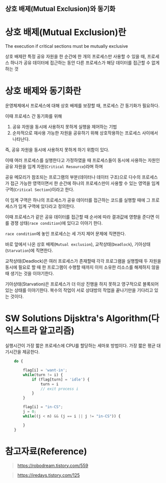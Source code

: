 ## 상호 배제(Mutual Exclusion)와 동기화

# 상호 배제(Mutual Exclusion)란

The execution if critical sections must be mutually exclusive

상호 배제란 특정 공유 자원을 한 순간에 한 개의 프로세스만 사용할 수 있을 때, 프로세스 하나가 공유 데이터에 접근하는 동안 다른 프로세스가 해당 데이터를 접근할 수 없게 하는 것

# 상호 배제와 동기화란

운영체제에서 프로세스에 대해 상호 배제를 보장할 때, 프로세스 간 동기화가 필요하다.

이때 프로세스 간 동기화를 위해

1. 공유 자원을 동시에 사용하지 못하게 실행을 제어하는 기법
2. 순차적으로 재사용 가능한 자원을 공유하기 위해 상호작용하는 프로세스 사이에서 나타난다.

즉, 공유 자원을 동시에 사용하지 못하게 하기 위함이 있다.

이때 여러 프로세스를 실행한다고 가정하였을 때 프로세스들이 동시에 사용하는 자원인 공유 자원을 임계 자원(`Critical Resource`)라며 하며

공유 메모리가 참조되는 프로그램의 부분(데이터나 데이터 구조)으로 다수의 프로세스가 접근 가능한 영역이면서 한 순간에 하나의 프로세스만이 사용할 수 있는 영역을 임계 구역(`Critical Section`)이라고 한다.

이 임계 구역은 하나의 프로세스가 공유 데이터를 접근하는 코드를 실행할 때에 그 프로세스가 임계 구역에 있다라고 정의한다.

이때 프로세스가 같은 공유 데이터를 접근할 때 순서에 따라 결과값에 영향을 준다면 이를 경쟁 상태(`race condition`)에 있다고 이야기 한다.

`race condition`에 놓인 프로세스는 세 가지 제어 문제에 직면한다.

바로 앞에서 나온 상호 배제(`Mutual exclusion`), 교착상태(`Deadlock`), 기아상태(`Starvation`)에 직면한다.

교착상태(Deadlock)은 여러 프로세스가 존재할때 각각 프로그램을 실행할때 두 자원을 동시에 필요로 할 때 한 프로그램이 수행할 때까지 이미 소유한 리소스를 해제하지 않을 때 생기는 것을 이야기한다.

기아상태(Starvation)은 프로세스가 더 이상 진행을 하지 못하고 영구적으로 블록되어 있는 상태를 이야기한다. 복수의 작업이 서로 상대방의 작업을 끝나기만을 기다리고 있는 것이다.

# SW Solutions Dijsktra's Algorithm(다익스트라 알고리즘)

실행시간이 가장 짧은 프로세스에 CPU를 할당하는 세마포 방법이다. 가장 짧은 평균 대기시간을 제공한다.

```javascript
    do {

        flag[i] = 'want-in';
        while(turn != i) {
            if (flag[turn] = 'idle') {
                turn = i
                // exit process i
            }
        }

        flag[i] = "in-CS";
        j = 0;
        while((j < n) && (j == i || j != "in-CS")) {

        }
    }
```

# 참고자료(Reference)

> https://robodream.tistory.com/559

> https://iredays.tistory.com/125
